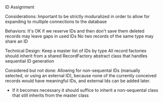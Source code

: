 ID Assignment

Considerations:
Important to be strictly moduralized in order to allow for expanding to multiple connections to the database

Behaviors:
It's OK if we reserve IDs and then don't save them
deleted records may leave gaps in used IDs
No two records of the same type may share an ID

Technical Design:
Keep a master list of IDs by type
All record factories should inherit from a shared RecordFactory abstract class that handles sequential ID generation

Considered but not done:
Allowing for non-sequental IDs (manually selected, or using an external ID), because none of the currently conceived records would have meaningful IDs, and external Ids can be added later.
- If it becomes necessary it should suffice to inherit a non-sequental class that still inherits from the master class
